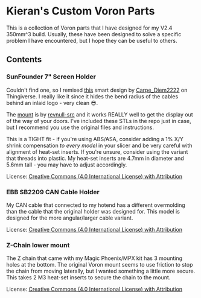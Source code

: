 # Kieran's Custom Voron Parts

This is a collection of Voron parts that I have designed for my V2.4 350mm^3 build. Usually, these have been designed to solve a specific problem I have encountered, but I hope they can be useful to others.

## Contents

### SunFounder 7" Screen Holder

Couldn't find one, so I remixed [this](https://www.thingiverse.com/thing:5242384) smart design by [Carpe_Diem2222](https://www.thingiverse.com/carpe_diem2222/designs) on Thingiverse. I really like it since it hides the bend radius of the cables behind an inlaid logo - very clean 😎.

The [mount](https://github.com/VoronDesign/VoronUsers/tree/dbe9f290789265d5aa7fbd9d10dd6a5793939f2a/printer_mods/revnull/rpi_7in_display_mount) is by [revnull-src](https://github.com/revnull-src) and it works REALLY well to get the display out of the way of your doors. I've included these STLs in the repo just in case, but I recommend you use the original files and instructions.

This is a TIGHT fit - if you're using ABS/ASA, consider adding a 1% X/Y shrink compensation _to every model_ in your slicer and be very careful with alignment of heat-set inserts. If you're unsure, consider using the variant that threads into plastic. My heat-set inserts are 4.7mm in diameter and 5.6mm tall - you may have to adjust accordingly.

License: [Creative Commons (4.0 International License) with Attribution](https://creativecommons.org/licenses/by/4.0/)

### EBB SB2209 CAN Cable Holder

My CAN cable that connected to my hotend has a different overmolding than the cable that the original holder was designed for. This model is designed for the more angular/larger cable variant.

License: [Creative Commons (4.0 International License) with Attribution](https://creativecommons.org/licenses/by/4.0/)

### Z-Chain lower mount

The Z chain that came with my Magic Phoenix/MPX kit has 3 mounting holes at the bottom. The original Voron mount seems to use friction to stop the chain from moving laterally, but I wanted something a little more secure. This takes 2 M3 heat-set inserts to secure the chain to the mount.

License: [Creative Commons (4.0 International License) with Attribution](https://creativecommons.org/licenses/by/4.0/)

